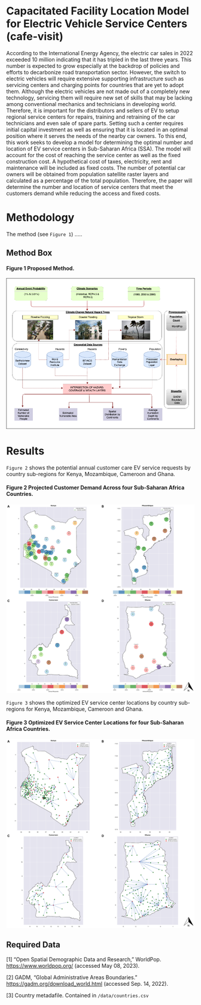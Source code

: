 # Capacitated Facility Location Model for Electric Vehicle Service Centers (cafe-visit)
According to the International Energy Agency, the electric car sales in 2022 exceeded 10 million indicating that it has tripled in the last three years. This number is expected to grow especially at the backdrop of policies and efforts to decarbonize road transportation sector. However, the switch to electric vehicles will require extensive supporting infrastructure such as servicing centers and charging points for countries that are yet to adopt them. Although the electric vehicles are not made out of a completely new technology, servicing them will require new set of skills that may be lacking among conventional mechanics and technicians in developing world. Therefore, it is important for the distributors and sellers of EV to setup regional service centers for repairs, training and retraining of the car technicians and even sale of spare parts. Setting such a center requires initial capital investment as well as ensuring that it is located in an optimal position where it serves the needs of the nearby car owners. To this end, this work seeks to develop a model for determining the optimal number and location of EV service centers in Sub-Saharan Africa (SSA). The model will account for the cost of reaching the service center as well as the fixed construction cost. A hypothetical cost of taxes, electricity, rent and maintenance will be included as fixed costs. The number of potential car owners will be obtained from population satellite raster layers and calculated as a percentage of the total population. Therefore, the paper will determine the number and location of service centers that meet the customers demand while reducing the access and fixed costs. 

Methodology
==============
The method (see `Figure 1`) ..... 

## Method Box

#### Figure 1 Proposed Method.
<p align="center">
  <img src="/docs/method.png" />
</p>

Results
==============
`Figure 2` shows the potential annual customer care EV service requests by country sub-regions for Kenya, Mozambique, Cameroon and Ghana.

#### Figure 2 Projected Customer Demand Across four Sub-Saharan Africa Countries.
<p align="center">
  <img src="/docs/Combined_demand_maps.png" />
</p>

`Figure 3` shows the optimized EV service center locations by country sub-regions for Kenya, Mozambique, Cameroon and Ghana.

#### Figure 3 Optimized EV Service Center Locations for four Sub-Saharan Africa Countries.
<p align="center">
  <img src="/docs/Combined_optimized_maps.png" />
</p>

## Required Data
[1]	“Open Spatial Demographic Data and Research,” WorldPop. https://www.worldpop.org/ (accessed May 08, 2023).

[2]	GADM, “Global Administrative Areas Boundaries.” https://gadm.org/download_world.html (accessed Sep. 14, 2022).

[3] Country metadafile. Contained in `/data/countries.csv`
